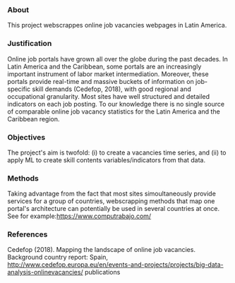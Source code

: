 ### About

This project webscrappes online job vacancies webpages in Latin America. 

### Justification

Online job portals have grown all over the globe during the past decades. 
In Latin America and the Caribbean, some portals are an increasingly important instrument
of labor market intermediation.
Moreover, these portals provide real-time and massive buckets of information on job-specific skill demands (Cedefop, 2018),
with good regional and occupational granularity.
Most sites have well structured and detailed indicators on each job posting.
To our knowledge there is no single source of comparable online job vacancy statistics for the Latin America and the Caribbean region.

### Objectives

The project's aim is twofold: 
(i) to create a vacancies time series, and
(ii) to apply ML to create skill contents variables/indicators from that data.

### Methods

Taking advantage from the fact that most sites simoultaneously provide services for a group of countries, webscrapping methods that
map one portal's architecture can potentially be used in several countries at once.
See for example:https://www.computrabajo.com/

### References

Cedefop (2018). Mapping the landscape of online job vacancies. Background country report:
Spain, http://www.cedefop.europa.eu/en/events-and-projects/projects/big-data-analysis-onlinevacancies/
publications
